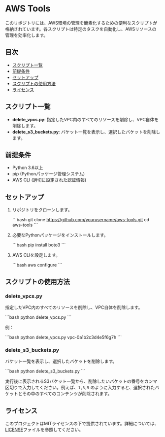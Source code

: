 
# AWS Tools

このリポジトリには、AWS環境の管理を簡素化するための便利なスクリプトが格納されています。各スクリプトは特定のタスクを自動化し、AWSリソースの管理を効率化します。

## 目次

- [スクリプト一覧](#スクリプト一覧)
- [前提条件](#前提条件)
- [セットアップ](#セットアップ)
- [スクリプトの使用方法](#スクリプトの使用方法)
- [ライセンス](#ライセンス)

## スクリプト一覧

- **delete_vpcs.py**: 指定したVPC内のすべてのリソースを削除し、VPC自体を削除します。
- **delete_s3_buckets.py**: バケット一覧を表示し、選択したバケットを削除します。

## 前提条件

- Python 3.6以上
- pip (Pythonパッケージ管理システム)
- AWS CLI (適切に設定された認証情報)

## セットアップ

1. リポジトリをクローンします。

    \`\`\`bash
    git clone https://github.com/yourusername/aws-tools.git
    cd aws-tools
    \`\`\`

2. 必要なPythonパッケージをインストールします。

    \`\`\`bash
    pip install boto3
    \`\`\`

3. AWS CLIを設定します。

    \`\`\`bash
    aws configure
    \`\`\`

## スクリプトの使用方法

### delete_vpcs.py

指定したVPC内のすべてのリソースを削除し、VPC自体を削除します。

\`\`\`bash
python delete_vpcs.py <vpc-id>
\`\`\`

例：

\`\`\`bash
python delete_vpcs.py vpc-0a1b2c3d4e5f6g7h
\`\`\`

### delete_s3_buckets.py

バケット一覧を表示し、選択したバケットを削除します。

\`\`\`bash
python delete_s3_buckets.py
\`\`\`

実行後に表示されるS3バケット一覧から、削除したいバケットの番号をカンマ区切りで入力してください。例えば、`1,3,5` のように入力すると、選択されたバケットとその中のすべてのコンテンツが削除されます。

## ライセンス

このプロジェクトはMITライセンスの下で提供されています。詳細については、[LICENSE](LICENSE)ファイルを参照してください。
